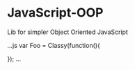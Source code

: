 JavaScript-OOP
==============

Lib for simpler Object Oriented JavaScript

...js
var Foo = Classy(function(){
    
});
...